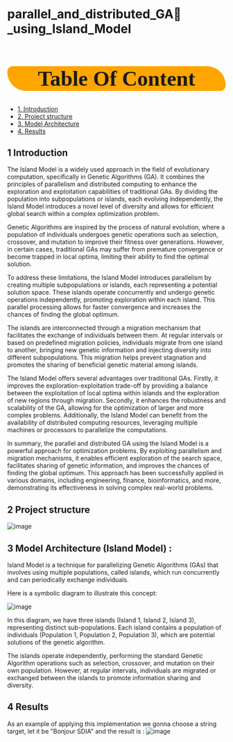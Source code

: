 # parallel_and_distributed_GA🧬_using_Island_Model

<h1 style="background-color:orange;font-family:newtimeroman;font-size:350%;text-align:center;border-radius: 15px 50px;">Table Of Content</h1>


* [1. Introduction](#1)   
* [2. Project structure](#2)
* [3. Model Architecture](#3)    
* [4. Results](#4) 
     

## 1 Introduction

The Island Model is a widely used approach in the field of evolutionary computation, specifically in Genetic Algorithms (GA). It combines the principles of parallelism and distributed computing to enhance the exploration and exploitation capabilities of traditional GAs. By dividing the population into subpopulations or islands, each evolving independently, the Island Model introduces a novel level of diversity and allows for efficient global search within a complex optimization problem.

Genetic Algorithms are inspired by the process of natural evolution, where a population of individuals undergoes genetic operations such as selection, crossover, and mutation to improve their fitness over generations. However, in certain cases, traditional GAs may suffer from premature convergence or become trapped in local optima, limiting their ability to find the optimal solution.

To address these limitations, the Island Model introduces parallelism by creating multiple subpopulations or islands, each representing a potential solution space. These islands operate concurrently and undergo genetic operations independently, promoting exploration within each island. This parallel processing allows for faster convergence and increases the chances of finding the global optimum.

The islands are interconnected through a migration mechanism that facilitates the exchange of individuals between them. At regular intervals or based on predefined migration policies, individuals migrate from one island to another, bringing new genetic information and injecting diversity into different subpopulations. This migration helps prevent stagnation and promotes the sharing of beneficial genetic material among islands.

The Island Model offers several advantages over traditional GAs. Firstly, it improves the exploration-exploitation trade-off by providing a balance between the exploitation of local optima within islands and the exploration of new regions through migration. Secondly, it enhances the robustness and scalability of the GA, allowing for the optimization of larger and more complex problems. Additionally, the Island Model can benefit from the availability of distributed computing resources, leveraging multiple machines or processors to parallelize the computations.

In summary, the parallel and distributed GA using the Island Model is a powerful approach for optimization problems. By exploiting parallelism and migration mechanisms, it enables efficient exploration of the search space, facilitates sharing of genetic information, and improves the chances of finding the global optimum. This approach has been successfully applied in various domains, including engineering, finance, bioinformatics, and more, demonstrating its effectiveness in solving complex real-world problems.

## 2 Project structure

![image](https://github.com/Yassine-Karimi/parallel_and_distributed_GA_using_Island_Model/assets/66490404/b46e7894-09c5-4669-b339-f613b05b5db1)

## 3 Model Architecture (Island Model) :
Island Model is a technique for parallelizing Genetic Algorithms (GAs) that involves using multiple populations, called islands, which run concurrently and can periodically exchange individuals.

Here is a symbolic diagram to illustrate this concept:
     
![image](https://github.com/Yassine-Karimi/parallel_and_distributed_GA_using_Island_Model/assets/66490404/e9e43e3f-f45a-46ab-a041-eb235590774b)


In this diagram, we have three islands (Island 1, Island 2, Island 3), representing distinct sub-populations. Each island contains a population of individuals (Population 1, Population 2, Population 3), which are potential solutions of the genetic algorithm.

The islands operate independently, performing the standard Genetic Algorithm operations such as selection, crossover, and mutation on their own population. However, at regular intervals, individuals are migrated or exchanged between the islands to promote information sharing and diversity.

## 4 Results
As an example of applying this implementation we gonna choose a string target, let it be "Bonjour SDIA" and the result is :
![image](https://github.com/Yassine-Karimi/parallel_and_distributed_GA_using_Island_Model/assets/66490404/2659dd64-446f-45f8-8899-baca71fa5062)

